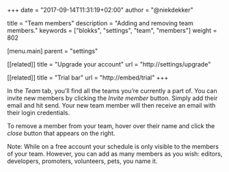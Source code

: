 +++
date            = "2017-09-14T11:31:19+02:00"
author          = "@niekdekker"

title           = "Team members"
description     = "Adding and removing team members."
keywords        = ["blokks", "settings", "team", "members"]
weight          = 802

[menu.main]
parent          = "settings"

[[related]]
title = "Upgrade your account"
url = "http://settings/upgrade"

[[related]]
title = "Trial bar"
url = "http://embed/trial"
+++

In the *Team* tab, you’ll find all the teams you’re currently a part of. You can invite new members by clicking the *Invite member* button. Simply add their email and hit send. Your new team member will then receive an email with their login credentials.

To remove a member from your team, hover over their name and click the *close* button that appears on the right.

<span class='note'>Note: While on a free account your schedule is only visible to the members of your team. However, you can add as many members as you wish: editors, developers, promoters, volunteers, pets, you name it.</span>